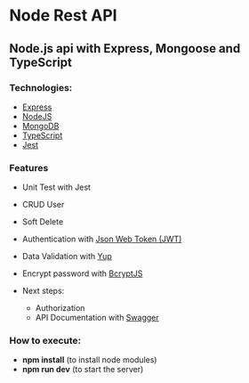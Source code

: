# Node Rest API

## Node.js api with Express, Mongoose and TypeScript

### Technologies:

- [Express](https://expressjs.com/pt-br/)
- [NodeJS](https://nodejs.org/en/)
- [MongoDB](https://www.mongodb.com/)
- [TypeScript](https://www.typescriptlang.org/)
- [Jest](https://jestjs.io/)

### Features

- Unit Test with Jest
- CRUD User
- Soft Delete
- Authentication with [Json Web Token (JWT)](https://www.npmjs.com/package/jsonwebtoken)
- Data Validation with [Yup](https://www.npmjs.com/package/yup)
- Encrypt password with [BcryptJS](https://www.npmjs.com/package/bcryptjs)

- Next steps:
  - Authorization
  - API Documentation with [Swagger](https://swagger.io/)

### How to execute:

- **npm install** (to install node modules)
- **npm run dev** (to start the server)
